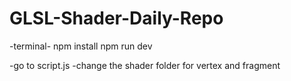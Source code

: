 # GLSL-Shader-Daily-Repo
-terminal-
npm install
npm run dev

-go to script.js
-change the shader folder for vertex and fragment

